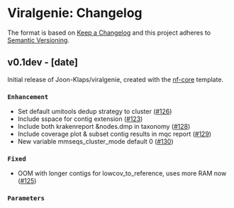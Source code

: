 # Viralgenie: Changelog

The format is based on [Keep a Changelog](https://keepachangelog.com/en/1.0.0/)
and this project adheres to [Semantic Versioning](https://semver.org/spec/v2.0.0.html).

## v0.1dev - [date]

Initial release of Joon-Klaps/viralgenie, created with the [nf-core](https://nf-co.re/) template.

### `Enhancement`

- Set default umitools dedup strategy to cluster ([#126](https://github.com/Joon-Klaps/viralgenie/pull/126))
- Include sspace for contig extension ([#123](https://github.com/Joon-Klaps/viralgenie/pull/123))
- Include both krakenreport &nodes.dmp in taxonomy ([#128](https://github.com/Joon-Klaps/viralgenie/pull/128))
- Include coverage plot & subset contig results in mqc report ([#129](https://github.com/Joon-Klaps/viralgenie/pull/129))
- New variable mmseqs_cluster_mode default 0 ([#130](https://github.com/Joon-Klaps/viralgenie/pull/130))

### `Fixed`

- OOM with longer contigs for lowcov_to_reference, uses more RAM now ([#125](https://github.com/Joon-Klaps/viralgenie/pull/125))

### `Parameters`
